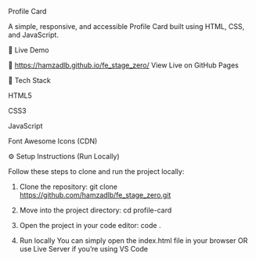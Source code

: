 Profile Card

A simple, responsive, and accessible Profile Card built using HTML, CSS, and JavaScript.

🚀 Live Demo

🔗 https://hamzadlb.github.io/fe_stage_zero/
View Live on GitHub Pages

🧩 Tech Stack

HTML5

CSS3 

JavaScript

Font Awesome Icons (CDN)

⚙️ Setup Instructions (Run Locally)

Follow these steps to clone and run the project locally:

1. Clone the repository:
   git clone https://github.com/hamzadlb/fe_stage_zero.git

3. Move into the project directory:
   cd profile-card

4. Open the project in your code editor:
   code .

6. Run locally
   You can simply open the index.html file in your browser
   OR use Live Server if you’re using VS Code

